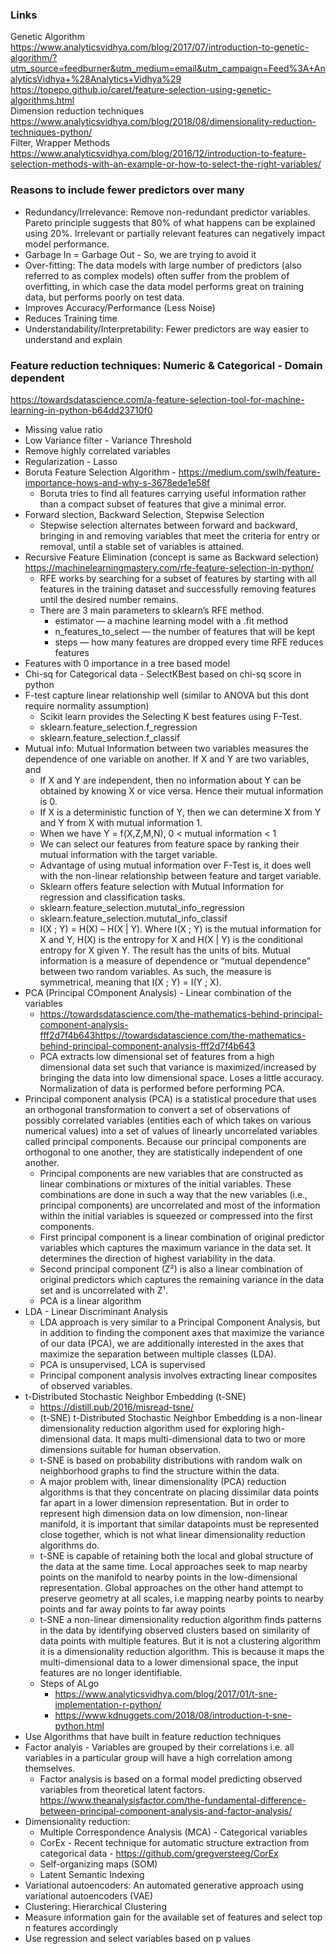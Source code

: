 ### Links
Genetic Algorithm https://www.analyticsvidhya.com/blog/2017/07/introduction-to-genetic-algorithm/?utm_source=feedburner&utm_medium=email&utm_campaign=Feed%3A+AnalyticsVidhya+%28Analytics+Vidhya%29 <br/>
https://topepo.github.io/caret/feature-selection-using-genetic-algorithms.html <br/>
Dimension reduction techniques https://www.analyticsvidhya.com/blog/2018/08/dimensionality-reduction-techniques-python/ <br/>
Filter, Wrapper Methods https://www.analyticsvidhya.com/blog/2016/12/introduction-to-feature-selection-methods-with-an-example-or-how-to-select-the-right-variables/ <br/>

### Reasons to include fewer predictors over many
* Redundancy/Irrelevance: Remove non-redundant predictor variables. Pareto principle suggests that 80% of what happens can be explained using 20%. Irrelevant or partially relevant features can negatively impact model performance.
* Garbage In = Garbage Out - So, we are trying to avoid it
* Over-fitting: The data models with large number of predictors (also referred to as complex models) often suffer from the problem of overfitting, in which case the data model performs great on training data, but performs poorly on test data.
* Improves Accuracy/Performance (Less Noise)
* Reduces Training time
* Understandability/Interpretability: Fewer predictors are way easier to understand and explain

### Feature reduction techniques: Numeric & Categorical - Domain dependent
https://towardsdatascience.com/a-feature-selection-tool-for-machine-learning-in-python-b64dd23710f0 </br>
* Missing value ratio
* Low Variance filter - Variance Threshold
* Remove highly correlated variables
* Regularization - Lasso
* Boruta Feature Selection Algorithm - https://medium.com/swlh/feature-importance-hows-and-why-s-3678ede1e58f
  * Boruta tries to find all features carrying useful information rather than a compact subset of features that give a minimal error.
* Forward slection, Backward Selection, Stepwise Selection 
  *  Stepwise selection alternates between forward and backward, bringing in and removing variables that meet the criteria for entry or removal, until a stable set of variables is attained.
* Recursive Feature Elimination (concept is same as Backward selection) https://machinelearningmastery.com/rfe-feature-selection-in-python/
  * RFE works by searching for a subset of features by starting with all features in the training dataset and successfully removing features until the desired number remains.
  * There are 3 main parameters to sklearn’s RFE method.
    * estimator — a machine learning model with a .fit method
    * n_features_to_select — the number of features that will be kept
    * steps — how many features are dropped every time RFE reduces features
* Features with 0 importance in a tree based model
* Chi-sq for Categorical data - SelectKBest based on chi-sq score in python 
* F-test capture linear relationship well (similar to ANOVA but this dont require normality assumption)
  * Scikit learn provides the Selecting K best features using F-Test.
  * sklearn.feature_selection.f_regression
  * sklearn.feature_selection.f_classif
* Mutual info: Mutual Information between two variables measures the dependence of one variable on another. If X and Y are two variables, and
  * If X and Y are independent, then no information about Y can be obtained by knowing X or vice versa. Hence their mutual information is 0.
  * If X is a deterministic function of Y, then we can determine X from Y and Y from X with mutual information 1.
  * When we have Y = f(X,Z,M,N), 0 < mutual information < 1
  * We can select our features from feature space by ranking their mutual information with the target variable.
  * Advantage of using mutual information over F-Test is, it does well with the non-linear relationship between feature and target variable.
  * Sklearn offers feature selection with Mutual Information for regression and classification tasks.
  * sklearn.feature_selection.mututal_info_regression 
  * sklearn.feature_selection.mututal_info_classif
  * I(X ; Y) = H(X) – H(X | Y). Where I(X ; Y) is the mutual information for X and Y, H(X) is the entropy for X and H(X | Y) is the conditional entropy for X given Y. The result has the units of bits. Mutual information is a measure of dependence or “mutual dependence” between two random variables. As such, the measure is symmetrical, meaning that I(X ; Y) = I(Y ; X).
* PCA (Principal COmponent Analysis) - Linear combination of the variables
  * https://towardsdatascience.com/the-mathematics-behind-principal-component-analysis-fff2d7f4b643https://towardsdatascience.com/the-mathematics-behind-principal-component-analysis-fff2d7f4b643
  * PCA extracts low dimensional set of features from a high dimensional data set such that variance is maximized/increased by bringing the data into low dimensional space. Loses a little accuracy. Normalization of data is performed before performing PCA.
* Principal component analysis (PCA) is a statistical procedure that uses an orthogonal transformation to convert a set of observations of possibly correlated variables (entities each of which takes on various numerical values) into a set of values of linearly uncorrelated variables called principal components. Because our principal components are orthogonal to one another, they are statistically independent of one another.
  * Principal components are new variables that are constructed as linear combinations or mixtures of the initial variables. These combinations are done in such a way that the new variables (i.e., principal components) are uncorrelated and most of the information within the initial variables is squeezed or compressed into the first components.
  * First principal component is a linear combination of original predictor variables which captures the maximum variance in the data set. It determines the direction of highest variability in the data. 
  * Second principal component (Z²) is also a linear combination of original predictors which captures the remaining variance in the data set and is uncorrelated with Z¹.
  * PCA is a linear algorithm
* LDA - Linear Discriminant Analysis 
  * LDA approach is very similar to a Principal Component Analysis, but in addition to finding the component axes that maximize the variance of our data (PCA), we are additionally interested in the axes that maximize the separation between multiple classes (LDA).
  * PCA is unsupervised, LCA is supervised
  * Principal component analysis involves extracting linear composites of observed variables.
* t-Distributed Stochastic Neighbor Embedding (t-SNE)
  * https://distill.pub/2016/misread-tsne/
  * (t-SNE) t-Distributed Stochastic Neighbor Embedding is a non-linear dimensionality reduction algorithm used for exploring high-dimensional data. It maps multi-dimensional data to two or more dimensions suitable for human observation. 
  * t-SNE is based on probability distributions with random walk on neighborhood graphs to find the structure within the data.
  * A major problem with, linear dimensionality (PCA) reduction algorithms is that they concentrate on placing dissimilar data points far apart in a lower dimension representation. But in order to represent high dimension data on low dimension, non-linear manifold, it is important that similar datapoints must be represented close together, which is not what linear dimensionality reduction algorithms do.
  * t-SNE is capable of retaining both the local and global structure of the data at the same time. Local approaches seek to map nearby points on the manifold to nearby points in the low-dimensional representation. Global approaches on the other hand attempt to preserve geometry at all scales, i.e mapping nearby points to nearby points and far away points to far away points  
  * t-SNE a non-linear dimensionality reduction algorithm finds patterns in the data by identifying observed clusters based on similarity of data points with multiple features. But it is not a clustering algorithm it is a dimensionality reduction algorithm. This is because it maps the multi-dimensional data to a lower dimensional space, the input features are no longer identifiable. 
  * Steps of ALgo
    * https://www.analyticsvidhya.com/blog/2017/01/t-sne-implementation-r-python/
    * https://www.kdnuggets.com/2018/08/introduction-t-sne-python.html
* Use Algorithms that have built in feature reduction techniques
* Factor analyis - Variables are grouped by their correlations i.e. all variables in a particular group will have a high correlation among themselves.
  * Factor analysis is based on a formal model predicting observed variables from theoretical latent factors. https://www.theanalysisfactor.com/the-fundamental-difference-between-principal-component-analysis-and-factor-analysis/
* Dimensionality reduction: 
  * Multiple Correspondence Analysis (MCA) - Categorical variables
  * CorEx - Recent technique for automatic structure extraction from categorical data - https://github.com/gregversteeg/CorEx
  * Self-organizing maps (SOM)
  * Latent Semantic Indexing
* Variational autoencoders: An automated generative approach using variational autoencoders (VAE)
* Clustering: Hierarchical Clustering
* Measure information gain for the available set of features and select top n features accordingly
* Use regression and select variables based on p values






